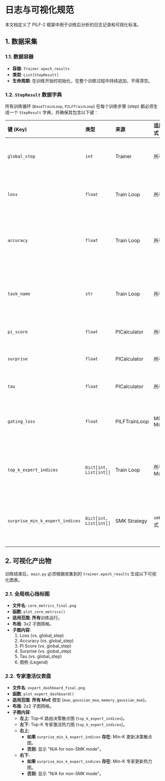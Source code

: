 # 日志与可视化规范

本文档定义了 PILF-2 框架中用于训练后分析的日志记录和可视化标准。

## 1. 数据采集

### 1.1. 数据容器

- **容器**: `Trainer.epoch_results`
- **类型**: `List[StepResult]`
- **生命周期**: 在训练开始时初始化，在整个训练过程中持续追加，不得清空。

### 1.2. `StepResult` 数据字典

所有训练循环 (`BaseTrainLoop`, `PILFTrainLoop`) 在每个训练步骤 (step) 都必须生成一个 `StepResult` 字典，并确保其包含以下键：

| 键 (Key)                        | 类型                   | 来源          | 适用模式   | 描述                           |
| :------------------------------ | :--------------------- | :------------ | :--------- | :----------------------------- |
| `global_step`                   | `int`                  | Trainer       | 所有       | 全局唯一 ID                    |
| `loss`                          | `float`                | Train Loop    | 所有       | 主任务损失                     |
| `accuracy`                      | `float`                | Train Loop    | 所有       | 当前批次准确率                 |
| `task_name`                     | `str`                  | Train Loop    | 所有       | 当前训练任务名                 |
| `pi_score`                      | `float`                | PICalculator  | 所有       | PI 分数                        |
| `surprise`                      | `float`                | PICalculator  | 所有       | 梯度范数                       |
| `tau`                           | `float`                | PICalculator  | 所有       | 输出熵                         |
| `gating_loss`                   | `float`                | PILFTrainLoop | MGM-MoE    | 门控网络损失                   |
| `top_k_expert_indices`          | `Dict[int, List[int]]` | Train Loop    | 所有 MoE   | `{层索引: [激活专家ID列表]}`   |
| `surprise_min_k_expert_indices` | `Dict[int, List[int]]` | SMK Strategy  | `smk` 模式 | `{层索引: [被更新专家ID列表]}` |

## 2. 可视化产出物

训练结束后，`main.py` 必须根据收集到的 `trainer.epoch_results` 生成以下可视化图表。

### 2.1. 全局核心指标图

- **文件名**: `core_metrics_final.png`
- **函数**: `plot_core_metrics()`
- **适用范围**: **所有**训练运行。
- **布局**: 3x2 子图网格。
- **子图内容**:
  1. Loss (vs. global_step)
  2. Accuracy (vs. global_step)
  3. PI Score (vs. global_step)
  4. Surprise (vs. global_step)
  5. Tau (vs. global_step)
  6. 图例 (Legend)

### 2.2. 专家激活仪表盘

- **文件名**: `expert_dashboard_final.png`
- **函数**: `plot_expert_dashboard()`
- **适用范围**: **所有 MoE** 模型 (`moe`, `gaussian_moe`, `memory_gaussian_moe`)。
- **布局**: 2x2 子图网格。
- **子图内容**:
  - **左上**: Top-K 路由决策散点图 (`top_k_expert_indices`)。
  - **左下**: Top-K 专家激活热力图 (`top_k_expert_indices`)。
  - **右上**:
    - **如果** `surprise_min_k_expert_indices` **存在**: Min-K 更新决策散点图。
    - **否则**: 显示 "N/A for non-SMK mode"。
  - **右下**:
    - **如果** `surprise_min_k_expert_indices` **存在**: Min-K 专家更新热力图。
    - **否则**: 显示 "N/A for non-SMK mode"。
